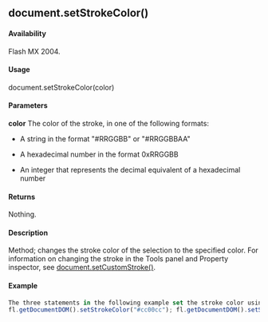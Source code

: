 ## document.setStrokeColor()

#### Availability

Flash MX 2004.

#### Usage

document.setStrokeColor(color)

#### Parameters

**color** The color of the stroke, in one of the following formats:

-   A string in the format "#RRGGBB" or "#RRGGBBAA"

-   A hexadecimal number in the format 0xRRGGBB

-   An integer that represents the decimal equivalent of a hexadecimal number

#### Returns

Nothing.

#### Description

Method; changes the stroke color of the selection to the specified color. For information on changing the stroke in the Tools panel and Property inspector, see [document.setCustomStroke()](../Document_object/docum480.md).

#### Example

```javascript
The three statements in the following example set the stroke color using each of the different formats for specifying color:
fl.getDocumentDOM().setStrokeColor("#cc00cc"); fl.getDocumentDOM().setStrokeColor(0xcc00cc); fl.getDocumentDOM().setStrokeColor(120000);

```